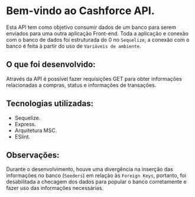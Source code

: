 # Bem-vindo ao Cashforce API.

Esta API tem como objetivo consumir dados de um banco para serem enviados para uma outra aplicação Front-end. Toda a aplicação e conexão 
com o banco de dados foi estruturada do 0 no `Sequelize`, a conexão com o banco é feita à partir do uso de `Variáveis de ambiente`.

## O que foi desenvolvido:

Através da API é possível fazer requisições GET para obter informações relacionadas a compras, status e informações de transações.

## Tecnologias utilizadas:

- Sequelize.
- Express.
- Arquitetura MSC.
- ESlint.

## Observações:

Durante o desenvolvimento, houve uma divergência na inserção das informações no banco (`Seeders`) em relação às `Foreign Keys`, portanto,
foi desabilitada a checagem dos dados para popular o banco corretamente e fazer uso das informações necessárias.
